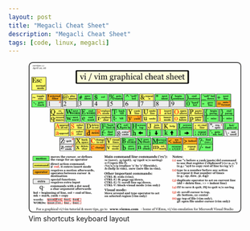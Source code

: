 ```yaml
---
layout: post
title: "Megacli Cheat Sheet"
description: "Megacli Cheat Sheet"
tags: [code, linux, megacli]
---
```


<figure>
	<img src="/images/vim/vi-vim-cheat-sheet.gif" alt="">
	<figcaption>Vim shortcuts keyboard layout</figcaption>
</figure>
